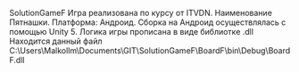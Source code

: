 SolutionGameF
Игра реализована по курсу от ITVDN.
Наименование Пятнашки.
Платформа: Андроид.
Сборка на Андроид осуществлялась с помощью Unity 5.
Логика игры прописана в виде библиотке .dll
Находится данный файл C:\Users\Malkollm\Documents\GIT\SolutionGameF\BoardF\bin\Debug\BoardF.dll
